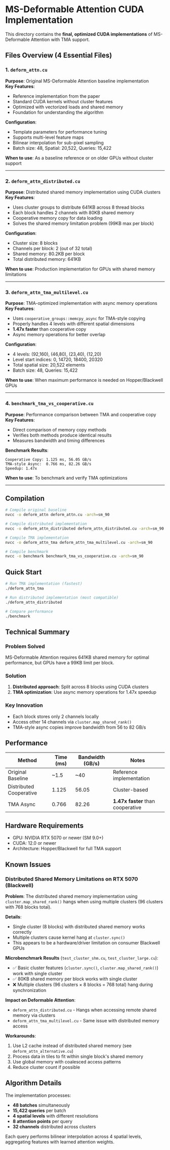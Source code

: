 # MS-Deformable Attention CUDA Implementation

This directory contains the **final, optimized CUDA implementations** of MS-Deformable Attention with TMA support.

## Files Overview (4 Essential Files)

### 1. `deform_attn.cu`
**Purpose**: Original MS-Deformable Attention baseline implementation  
**Key Features**:
- Reference implementation from the paper
- Standard CUDA kernels without cluster features
- Optimized with vectorized loads and shared memory
- Foundation for understanding the algorithm

**Configuration**:
- Template parameters for performance tuning
- Supports multi-level feature maps
- Bilinear interpolation for sub-pixel sampling
- Batch size: 48, Spatial: 20,522, Queries: 15,422

**When to use**: As a baseline reference or on older GPUs without cluster support

---

### 2. `deform_attn_distributed.cu`
**Purpose**: Distributed shared memory implementation using CUDA clusters  
**Key Features**:
- Uses cluster groups to distribute 641KB across 8 thread blocks
- Each block handles 2 channels with 80KB shared memory
- Cooperative memory copy for data loading
- Solves the shared memory limitation problem (99KB max per block)

**Configuration**:
- Cluster size: 8 blocks
- Channels per block: 2 (out of 32 total)
- Shared memory: 80.2KB per block
- Total distributed memory: 641KB

**When to use**: Production implementation for GPUs with shared memory limitations

---

### 3. `deform_attn_tma_multilevel.cu`  
**Purpose**: TMA-optimized implementation with async memory operations  
**Key Features**:
- Uses `cooperative_groups::memcpy_async` for TMA-style copying
- Properly handles 4 levels with different spatial dimensions
- **1.47x faster** than cooperative copy
- Async memory operations for better overlap

**Configuration**:
- 4 levels: (92,160), (46,80), (23,40), (12,20)
- Level start indices: 0, 14720, 18400, 20320
- Total spatial size: 20,522 elements
- Batch size: 48, Queries: 15,422

**When to use**: When maximum performance is needed on Hopper/Blackwell GPUs

---

### 4. `benchmark_tma_vs_cooperative.cu`
**Purpose**: Performance comparison between TMA and cooperative copy  
**Key Features**:
- Direct comparison of memory copy methods
- Verifies both methods produce identical results
- Measures bandwidth and timing differences

**Benchmark Results**:
```
Cooperative Copy: 1.125 ms, 56.05 GB/s
TMA-style Async:  0.766 ms, 82.26 GB/s  
Speedup: 1.47x
```

**When to use**: To benchmark and verify TMA optimizations

---

## Compilation

```bash
# Compile original baseline
nvcc -o deform_attn deform_attn.cu -arch=sm_90

# Compile distributed implementation
nvcc -o deform_attn_distributed deform_attn_distributed.cu -arch=sm_90

# Compile TMA implementation  
nvcc -o deform_attn_tma deform_attn_tma_multilevel.cu -arch=sm_90

# Compile benchmark
nvcc -o benchmark benchmark_tma_vs_cooperative.cu -arch=sm_90
```

## Quick Start

```bash
# Run TMA implementation (fastest)
./deform_attn_tma

# Run distributed implementation (most compatible)
./deform_attn_distributed

# Compare performance
./benchmark
```

## Technical Summary

### Problem Solved
MS-Deformable Attention requires 641KB shared memory for optimal performance, but GPUs have a 99KB limit per block.

### Solution
1. **Distributed approach**: Split across 8 blocks using CUDA clusters
2. **TMA optimization**: Use async memory operations for 1.47x speedup

### Key Innovation
- Each block stores only 2 channels locally
- Access other 14 channels via `cluster.map_shared_rank()`
- TMA-style async copies improve bandwidth from 56 to 82 GB/s

## Performance

| Method | Time (ms) | Bandwidth (GB/s) | Notes |
|--------|-----------|------------------|--------|
| Original Baseline | ~1.5 | ~40 | Reference implementation |
| Distributed Cooperative | 1.125 | 56.05 | Cluster-based |
| TMA Async | 0.766 | 82.26 | **1.47x faster** than cooperative |

## Hardware Requirements

- GPU: NVIDIA RTX 5070 or newer (SM 9.0+)
- CUDA: 12.0 or newer
- Architecture: Hopper/Blackwell for full TMA support

## Known Issues

### Distributed Shared Memory Limitations on RTX 5070 (Blackwell)

**Problem**: The distributed shared memory implementation using `cluster.map_shared_rank()` hangs when using multiple clusters (96 clusters with 768 blocks total).

**Details**:
- Single cluster (8 blocks) with distributed shared memory works correctly
- Multiple clusters cause kernel hang at `cluster.sync()` 
- This appears to be a hardware/driver limitation on consumer Blackwell GPUs

**Microbenchmark Results** (`test_cluster_shm.cu`, `test_cluster_large.cu`):
- ✅ Basic cluster features (`cluster.sync()`, `cluster.map_shared_rank()`) work with single cluster
- ✅ 80KB shared memory per block works with single cluster  
- ❌ Multiple clusters (96 clusters × 8 blocks = 768 total) hang during synchronization

**Impact on Deformable Attention**:
- `deform_attn_distributed.cu` - Hangs when accessing remote shared memory via clusters
- `deform_attn_tma_multilevel.cu` - Same issue with distributed memory access

**Workarounds**:
1. Use L2 cache instead of distributed shared memory (see `deform_attn_alternative.cu`)
2. Process data in tiles to fit within single block's shared memory
3. Use global memory with coalesced access patterns
4. Reduce cluster count if possible

## Algorithm Details

The implementation processes:
- **48 batches** simultaneously
- **15,422 queries** per batch
- **4 spatial levels** with different resolutions
- **8 attention points** per query
- **32 channels** distributed across clusters

Each query performs bilinear interpolation across 4 spatial levels, aggregating features with learned attention weights.